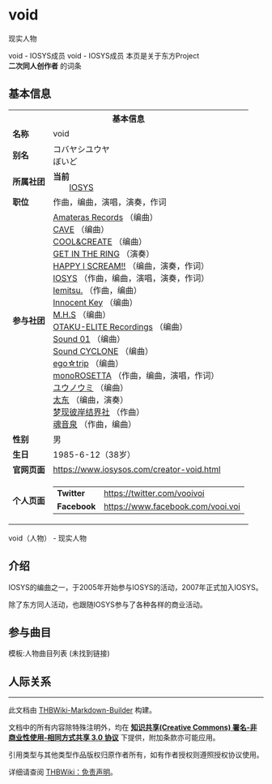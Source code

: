 # void

<!-- source html: G:\repos\THBWiki-Markdown-Builder\THBWikiMarkdown\Temp\main\0\01\ns0%3Avoid.html -->

现实人物

void - IOSYS成员
void - IOSYS成员
本页是关于东方Project  
 **二次同人创作者** 的词条

## 基本信息

<table><tbody><tr><th colspan="3">基本信息</th></tr><tr><td class="label"><b>名称</b></td><td> void </td></tr><tr><td class="label"><b>别名</b></td><td>コバヤシユウヤ<br>ぼいど</td></tr><tr><td class="label"><b>所属社团</b></td><td><b>当前</b><div style="margin-left:2em;"><a href="./IOSYS.md" title="IOSYS">IOSYS</a></div></td></tr><tr><td class="label"><b>职位</b></td><td>作曲，编曲，演唱，演奏，作词</td></tr><tr><td class="label"><b>参与社团</b></td><td><a href="./Amateras_Records.md" title="Amateras Records">Amateras Records</a> （编曲）<br><a href="/index.php?title=CAVE&amp;action=edit&amp;redlink=1" class="new" title="CAVE（页面不存在）">CAVE</a> （编曲）<br><a href="./COOL&CREATE.md" title="COOL&amp;CREATE">COOL&amp;CREATE</a> （编曲）<br><a href="./GET_IN_THE_RING.md" title="GET IN THE RING">GET IN THE RING</a> （演奏）<br><a href="./HAPPY_I_SCREAM!!.md" title="HAPPY I SCREAM!!">HAPPY I SCREAM!!</a> （编曲，演奏，作词）<br><a href="./IOSYS.md" title="IOSYS">IOSYS</a> （作曲，编曲，演唱，演奏，作词）<br><a href="./Iemitsu..md" title="Iemitsu.">Iemitsu.</a> （作曲，编曲）<br><a href="./Innocent_Key.md" title="Innocent Key">Innocent Key</a> （编曲）<br><a href="./M.H.S.md" title="M.H.S">M.H.S</a> （编曲）<br><a href="./OTAKU-ELITE_Recordings.md" title="OTAKU-ELITE Recordings">OTAKU-ELITE Recordings</a> （编曲）<br><a href="./Sound01.md" title="Sound01" unred="">Sound 01</a> （编曲）<br><a href="./Sound_CYCLONE.md" title="Sound CYCLONE">Sound CYCLONE</a> （编曲）<br><a href="./ego☆trip.md" title="ego☆trip">ego☆trip</a> （编曲）<br><a href="./monoROSETTA.md" title="monoROSETTA">monoROSETTA</a> （作曲，编曲，演唱，作词）<br><a href="./ユウノウミ.md" title="ユウノウミ">ユウノウミ</a> （编曲）<br><a href="./太东.md" title="太东">太东</a> （编曲，演奏）<br><a href="./梦现彼岸结界社.md" title="梦现彼岸结界社">梦现彼岸结界社</a> （作曲）<br><a href="./魂音泉.md" title="魂音泉">魂音泉</a> （作曲，编曲）</td></tr><tr><td class="label"><b>性别</b></td><td>男</td></tr><tr><td class="label"><b>生日</b></td><td>1985-6-12（38岁）</td></tr><tr><td class="label"><b>官网页面</b></td><td><a rel="nofollow" class="external free" href="https://www.iosysos.com/creator-void.html">https://www.iosysos.com/creator-void.html</a></td></tr><tr><td class="label"><b>个人页面</b></td><td><table border="0" cellspacing="0" cellpadding="0"><tbody><tr><td><b>Twitter</b></td><td><a rel="nofollow" class="external free" href="https://twitter.com/vooivoi">https://twitter.com/vooivoi</a></td></tr><tr><td><b>Facebook</b></td><td><a rel="nofollow" class="external free" href="https://www.facebook.com/vooi.voi">https://www.facebook.com/vooi.voi</a></td></tr></tbody></table></td></tr></tbody></table>

void（人物） - 现实人物

## 介绍
  
IOSYS的编曲之一，于2005年开始参与IOSYS的活动，2007年正式加入IOSYS。
  
  
除了东方同人活动，也跟随IOSYS参与了各种各样的商业活动。
  


## 参与曲目
  
模板:人物曲目列表 (未找到链接)
  


## 人际关系




---

此文档由 [THBWiki-Markdown-Builder](https://github.com/Delsin-Yu/THBWiki-Markdown-Builder) 构建。

文档中的所有内容除特殊注明外，均在 [**知识共享(Creative Commons) 署名-非商业性使用-相同方式共享 3.0 协议**](https://creativecommons.org/licenses/by-sa/3.0/deed.zh-hans) 下提供，附加条款亦可能应用。

引用类型与其他类型作品版权归原作者所有，如有作者授权则遵照授权协议使用。

详细请查阅 [THBWiki：免责声明](https://thbwiki.cc/THBWiki:%E5%85%8D%E8%B4%A3%E5%A3%B0%E6%98%8E)。

